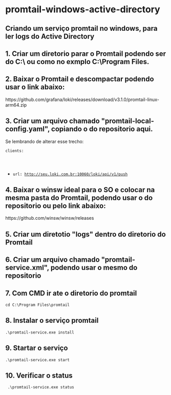 <h1> promtail-windows-active-directory </h1>
<h2> Criando um serviço promtail no windows, para ler logs do Active Directory </h2>


<h2> 1. Criar um diretorio parar o Promtail podendo ser do C:\ ou como no exmplo C:\Program Files. </h2>

<h2> 2. Baixar o Promtail e descompactar podendo usar o link abaixo: </h2>
https://github.com/grafana/loki/releases/download/v3.1.0/promtail-linux-arm64.zip

<h2> 3. Criar um arquivo chamado "promtail-local-config.yaml", copiando o do repositorio aqui. </h2>
Se lembrando de alterar esse trecho:

<code>clients:
  - url: http://seu.loki.com.br:10060/loki/api/v1/push</code>

<h2> 4. Baixar o winsw ideal para o SO e colocar na mesma pasta do Promtail, podendo usar o do repositorio ou pelo link abaixo: </h2>
https://github.com/winsw/winsw/releases

<h2> 5. Criar um diretotio "logs" dentro do diretorio do Promtail </h2>

<h2> 6. Criar um arquivo chamado "promtail-service.xml", podendo usar o mesmo do repositorio </h2>

<h2> 7. Com CMD ir ate o diretorio do promtail </h2>
<code>cd C:\Program Files\promtail</code>

<h2> 8. Instalar o serviço promtail </h2>
<code>.\promtail-service.exe install</code>

<h2> 9. Startar o serviço </h2>
<code>.\promtail-service.exe start</code>

<h2> 10. Verificar o status </h2>
<code> .\promtail-service.exe status </code>







